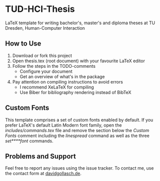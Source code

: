 # TUD-HCI-Thesis
LaTeX template for writing bachelor's, master's and diploma theses at TU Dresden, Human-Computer Interaction

## How to Use
1. Download or fork this project
2. Open thesis.tex (root document) with your favourite LaTeX editor
3. Follow the steps in the TODO-comments
	- Configure your document
	- Get an overview of what's in the package
4. Pay attention on compiling instructions to avoid errors
	- I recommend XeLaTeX for compiling
	- Use Biber for bibliography rendering instead of BibTeX
	
## Custom Fonts
This template comprises a set of custom fonts enabled by default. If you prefer LaTeX's default Latin Modern font family, open the _includes/commands.tex_ file and remove the section below the _Custom Fonts_ comment including the _linespread_ command as well as the three _set****font_ commands.

## Problems and Support
Feel free to report any issues using the issue tracker. To contact me, use the contact form at [davidgollasch.de](http://davidgollasch.de/#contact).
